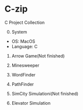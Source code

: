 # C-zip

C Project Collection

0. System
 - OS: MacOS
 - Language: C

1. Arrow Game(Not finished)

2. Minesweeper

3. WordFinder

4. PathFinder

5. SimCity Simulationi(Not finished)

6. Elevator Simulation
